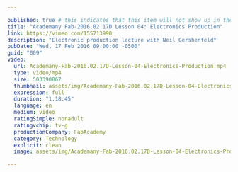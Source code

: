 ```yaml
---

published: true # this indicates that this item will not show up in the podcast feed
title: "Academany Fab-2016.02.17D Lesson 04: Electronics Production"
link: https://vimeo.com/155713990
description: "Electronic production lecture with Neil Gershenfeld"
pubDate: "Wed, 17 Feb 2016 09:00:00 -0500"
guid: "009"
video:
  url: Academany-Fab-2016.02.17D-Lesson-04-Electronics-Production.mp4
  type: video/mp4
  size: 503390867
  thumbnail: assets/img/Academany-Fab-2016.02.17D-Lesson-04-Electronics-Production-thumbnail.jpg
  expression: full
  duration: "1:18:45"
  language: en
  medium: video
  ratingSimple: nonadult
  ratingvchip: tv-g
  productionCompany: FabAcademy
  category: Technology
  explicit: clean
  image: assets/img/Academany-Fab-2016.02.17D-Lesson-04-Electronics-Production-thumbnail.jpg #same as thumbnail for now

---
```


